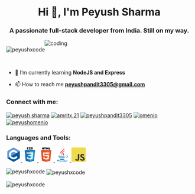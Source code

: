 <h1 align="center">Hi 👋, I'm Peyush Sharma</h1>
<h3 align="center">A passionate full-stack developer from India. Still on my way.</h3>
<img src="https://imgs.search.brave.com/11DWmFu-wB27zXlC92RMaKEh4KfeVHnsvgzvxuQRMz8/rs:fit:860:0:0:0/g:ce/aHR0cHM6Ly9naWZk/Yi5jb20vaW1hZ2Vz/L2hpZ2gvYW5pbWF0/ZWQtbWFuLWNvbXB1/dGVyLWNvZGluZy1u/YWU2bWVjMzc4bHNn/MWkzLmdpZg.gif" align="right" alt="coding" width="400">

<p align="left"> <img src="https://komarev.com/ghpvc/?username=peyushxcode&label=Profile%20views&color=0e75b6&style=flat" alt="peyushxcode" /> </p>

<p align="left"> <a href="https://twitter.com/" target="blank"><img src="https://img.shields.io/twitter/follow/?logo=twitter&style=for-the-badge" alt="" /></a> </p>

- 🌱 I’m currently learning **NodeJS and Express**

- 📫 How to reach me **peyushpandit3305@gmail.com**

<h3 align="left">Connect with me:</h3>
<p align="left">
<a href="https://linkedin.com/in/peyush sharma" target="blank"><img align="center" src="https://raw.githubusercontent.com/rahuldkjain/github-profile-readme-generator/master/src/images/icons/Social/linked-in-alt.svg" alt="peyush sharma" height="30" width="40" /></a>
<a href="https://instagram.com/amritx.21" target="blank"><img align="center" src="https://raw.githubusercontent.com/rahuldkjain/github-profile-readme-generator/master/src/images/icons/Social/instagram.svg" alt="amritx.21" height="30" width="40" /></a>
<a href="https://www.hackerrank.com/peyushpandit3305" target="blank"><img align="center" src="https://raw.githubusercontent.com/rahuldkjain/github-profile-readme-generator/master/src/images/icons/Social/hackerrank.svg" alt="peyushpandit3305" height="30" width="40" /></a>
<a href="https://codeforces.com/profile/omenio" target="blank"><img align="center" src="https://raw.githubusercontent.com/rahuldkjain/github-profile-readme-generator/master/src/images/icons/Social/codeforces.svg" alt="omenio" height="30" width="40" /></a>
<a href="https://www.leetcode.com/peyushomenio" target="blank"><img align="center" src="https://raw.githubusercontent.com/rahuldkjain/github-profile-readme-generator/master/src/images/icons/Social/leet-code.svg" alt="peyushomenio" height="30" width="40" /></a>
</p>

<h3 align="left">Languages and Tools:</h3>
<p align="left"> <a href="https://www.cprogramming.com/" target="_blank" rel="noreferrer"> <img src="https://raw.githubusercontent.com/devicons/devicon/master/icons/c/c-original.svg" alt="c" width="40" height="40"/> </a> <a href="https://www.w3schools.com/css/" target="_blank" rel="noreferrer"> <img src="https://raw.githubusercontent.com/devicons/devicon/master/icons/css3/css3-original-wordmark.svg" alt="css3" width="40" height="40"/> </a> <a href="https://www.w3.org/html/" target="_blank" rel="noreferrer"> <img src="https://raw.githubusercontent.com/devicons/devicon/master/icons/html5/html5-original-wordmark.svg" alt="html5" width="40" height="40"/> </a> <a href="https://www.java.com" target="_blank" rel="noreferrer"> <img src="https://raw.githubusercontent.com/devicons/devicon/master/icons/java/java-original.svg" alt="java" width="40" height="40"/> </a> <a href="https://developer.mozilla.org/en-US/docs/Web/JavaScript" target="_blank" rel="noreferrer"> <img src="https://raw.githubusercontent.com/devicons/devicon/master/icons/javascript/javascript-original.svg" alt="javascript" width="40" height="40"/> </a> </p>

<p><img align="left" src="https://github-readme-stats.vercel.app/api/top-langs?username=peyushxcode&show_icons=true&locale=en&layout=compact" alt="peyushxcode" /></p>

<p>&nbsp;<img align="center" src="https://github-readme-stats.vercel.app/api?username=peyushxcode&show_icons=true&locale=en" alt="peyushxcode" /></p>

<p><img align="center" src="https://github-readme-streak-stats.herokuapp.com/?user=peyushxcode&" alt="peyushxcode" /></p>
